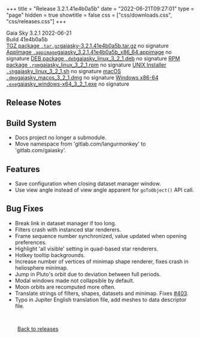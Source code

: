 +++
title = "Release 3.2.1.41e4b0a5b"
date = "2022-06-21T09:27:01"
type = "page"
hidden = true
showtitle = false
css = ["css/downloads.css", "css/releases.css"]
+++

<div class="download-container">
<div id="download-title">
<i class="gs-mdi-tag"></i>
Gaia Sky <span class="downloads-version">3.2.1</span> 
<time class="downloads-releasedate" datetime="2022-06-21T09:27:01" title="Published: 2022-06-21T09:27:01"><i class="gs-mdi-calendar"></i> 2022-06-21</time>
<div class="downloads-build">Build 41e4b0a5b</div></div>
<div class="download-section">
<a href="https://gaia.ari.uni-heidelberg.de/gaiasky/releases/3.2.1.41e4b0a5b/gaiasky-3.2.1.41e4b0a5b.tar.gz" class="download-button"><i class="gs-mdi-zip-box icon-button"></i> TGZ package <code>.tar.gz</code><span class="download-sub">gaiasky-3.2.1.41e4b0a5b.tar.gz</span></a>
<span class="signature">no signature</span>
<a href="https://gaia.ari.uni-heidelberg.de/gaiasky/releases/3.2.1.41e4b0a5b/gaiasky_3.2.1.41e4b0a5b_x86_64.appimage" class="download-button"><i class="gs-material-symbols-box icon-button"></i> AppImage <code>.appimage</code><span class="download-sub">gaiasky_3.2.1.41e4b0a5b_x86_64.appimage</span></a>
<span class="signature">no signature</span>
<a href="https://gaia.ari.uni-heidelberg.de/gaiasky/releases/3.2.1.41e4b0a5b/gaiasky_linux_3_2_1.deb" class="download-button"><i class="gs-mdi-debian icon-button"></i> DEB package <code>.deb</code><span class="download-sub">gaiasky_linux_3_2_1.deb</span></a>
<span class="signature">no signature</span>
<a href="https://gaia.ari.uni-heidelberg.de/gaiasky/releases/3.2.1.41e4b0a5b/gaiasky_linux_3_2_1.rpm" class="download-button"><i class="gs-mdi-fedora icon-button"></i> RPM package <code>.rpm</code><span class="download-sub">gaiasky_linux_3_2_1.rpm</span></a>
<span class="signature">no signature</span>
<a href="https://gaia.ari.uni-heidelberg.de/gaiasky/releases/3.2.1.41e4b0a5b/gaiasky_linux_3_2_1.sh" class="download-button"><i class="gs-token-unix icon-button"></i> UNIX Installer <code>.sh</code><span class="download-sub">gaiasky_linux_3_2_1.sh</span></a>
<span class="signature">no signature</span>
<a href="https://gaia.ari.uni-heidelberg.de/gaiasky/releases/3.2.1.41e4b0a5b/gaiasky_macos_3_2_1.dmg" class="download-button"><i class="gs-fa6-brands-apple icon-button"></i> macOS <code>.dmg</code><span class="download-sub">gaiasky_macos_3_2_1.dmg</span></a>
<span class="signature">no signature</span>
<a href="https://gaia.ari.uni-heidelberg.de/gaiasky/releases/3.2.1.41e4b0a5b/gaiasky_windows-x64_3_2_1.exe" class="download-button"><i class="gs-fa6-brands-windows icon-button"></i> Windows x86-64 <code>.exe</code><span class="download-sub">gaiasky_windows-x64_3_2_1.exe</span></a>
<span class="signature">no signature</span>
</div>
</div>

<section class="release-notes">

# Release Notes


## Build System

- Docs project no longer a submodule.
- Move namespace from 'gitlab.com/langurmonkey' to 'gitlab.com/gaiasky'.

## Features

- Save configuration when closing dataset manager window.
- Use view angle instead of view angle apparent for `goToObject()` API call.

## Bug Fixes

- Break link in dataset manager if too long.
- Filters crash with instanced star renderers.
- Frame sequence number synchronized, value updated when opening preferences.
- Highlight 'all visible' setting in quad-based star renderers.
- Hotkey tooltip backgrounds.
- Increase number of vertices of minimap shape renderer, fixes crash in heliosphere minimap.
- Jump in Pluto's orbit due to deviation between full periods.
- Modal windows made not collapsible by default.
- Moon orbits are recomputed more often.
- Translate strings of filters, shapes, datasets and minimap. Fixes [#403](https://gitlab.com/gaiasky/gaiasky/issues/403).
- Typo in Jupiter English translation file, add meshes to data descriptor file.
</section>


<p class="center-text" style="padding: 30px;"><a href="/downloads/releases"><i class="gs-mdi-arrow-left-bold-circle"></i> Back to releases</a>
</p>
